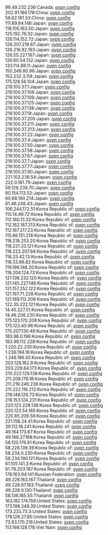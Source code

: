 96.49.232.236:Canada: [ovpn config](vpn/96_49_232_236.ovpn)  
202.91.186.178:China: [ovpn config](vpn/202_91_186_178.ovpn)  
58.62.181.53:China: [ovpn config](vpn/58_62_181_53.ovpn)  
111.89.84.146:Japan: [ovpn config](vpn/111_89_84_146.ovpn)  
118.105.163.50:Japan: [ovpn config](vpn/118_105_163_50.ovpn)  
125.192.76.32:Japan: [ovpn config](vpn/125_192_76_32.ovpn)  
126.114.152.72:Japan: [ovpn config](vpn/126_114_152_72.ovpn)  
126.207.219.87:Japan: [ovpn config](vpn/126_207_219_87.ovpn)  
126.216.82.193:Japan: [ovpn config](vpn/126_216_82_193.ovpn)  
126.55.227.167:Japan: [ovpn config](vpn/126_55_227_167.ovpn)  
126.60.54.132:Japan: [ovpn config](vpn/126_60_54_132.ovpn)  
133.114.88.11:Japan: [ovpn config](vpn/133_114_88_11.ovpn)  
150.249.80.96:Japan: [ovpn config](vpn/150_249_80_96.ovpn)  
153.232.3.114:Japan: [ovpn config](vpn/153_232_3_114.ovpn)  
175.128.56.104:Japan: [ovpn config](vpn/175_128_56_104.ovpn)  
219.100.37.1:Japan: [ovpn config](vpn/219_100_37_1.ovpn)  
219.100.37.108:Japan: [ovpn config](vpn/219_100_37_108.ovpn)  
219.100.37.109:Japan: [ovpn config](vpn/219_100_37_109.ovpn)  
219.100.37.125:Japan: [ovpn config](vpn/219_100_37_125.ovpn)  
219.100.37.138:Japan: [ovpn config](vpn/219_100_37_138.ovpn)  
219.100.37.19:Japan: [ovpn config](vpn/219_100_37_19.ovpn)  
219.100.37.205:Japan: [ovpn config](vpn/219_100_37_205.ovpn)  
219.100.37.211:Japan: [ovpn config](vpn/219_100_37_211.ovpn)  
219.100.37.213:Japan: [ovpn config](vpn/219_100_37_213.ovpn)  
219.100.37.22:Japan: [ovpn config](vpn/219_100_37_22.ovpn)  
219.100.37.4:Japan: [ovpn config](vpn/219_100_37_4.ovpn)  
219.100.37.50:Japan: [ovpn config](vpn/219_100_37_50.ovpn)  
219.100.37.58:Japan: [ovpn config](vpn/219_100_37_58.ovpn)  
219.100.37.67:Japan: [ovpn config](vpn/219_100_37_67.ovpn)  
219.100.37.7:Japan: [ovpn config](vpn/219_100_37_7.ovpn)  
219.100.37.77:Japan: [ovpn config](vpn/219_100_37_77.ovpn)  
219.100.37.90:Japan: [ovpn config](vpn/219_100_37_90.ovpn)  
221.103.236.54:Japan: [ovpn config](vpn/221_103_236_54.ovpn)  
222.0.181.79:Japan: [ovpn config](vpn/222_0_181_79.ovpn)  
59.129.238.70:Japan: [ovpn config](vpn/59_129_238_70.ovpn)  
60.154.113.53:Japan: [ovpn config](vpn/60_154_113_53.ovpn)  
60.68.190.214:Japan: [ovpn config](vpn/60_68_190_214.ovpn)  
61.46.248.43:Japan: [ovpn config](vpn/61_46_248_43.ovpn)  
106.244.172.51:Korea Republic of: [ovpn config](vpn/106_244_172_51.ovpn)  
110.14.49.72:Korea Republic of: [ovpn config](vpn/110_14_49_72.ovpn)  
112.160.13.32:Korea Republic of: [ovpn config](vpn/112_160_13_32.ovpn)  
112.162.167.213:Korea Republic of: [ovpn config](vpn/112_162_167_213.ovpn)  
112.167.217.23:Korea Republic of: [ovpn config](vpn/112_167_217_23.ovpn)  
115.86.151.218:Korea Republic of: [ovpn config](vpn/115_86_151_218.ovpn)  
118.218.253.20:Korea Republic of: [ovpn config](vpn/118_218_253_20.ovpn)  
118.221.33.121:Korea Republic of: [ovpn config](vpn/118_221_33_121.ovpn)  
118.223.207.64:Korea Republic of: [ovpn config](vpn/118_223_207_64.ovpn)  
118.33.42.13:Korea Republic of: [ovpn config](vpn/118_33_42_13.ovpn)  
118.33.86.82:Korea Republic of: [ovpn config](vpn/118_33_86_82.ovpn)  
119.196.146.20:Korea Republic of: [ovpn config](vpn/119_196_146_20.ovpn)  
119.204.124.73:Korea Republic of: [ovpn config](vpn/119_204_124_73.ovpn)  
121.136.232.120:Korea Republic of: [ovpn config](vpn/121_136_232_120.ovpn)  
121.145.227.146:Korea Republic of: [ovpn config](vpn/121_145_227_146.ovpn)  
121.157.252.122:Korea Republic of: [ovpn config](vpn/121_157_252_122.ovpn)  
121.167.71.228:Korea Republic of: [ovpn config](vpn/121_167_71_228.ovpn)  
121.169.112.208:Korea Republic of: [ovpn config](vpn/121_169_112_208.ovpn)  
122.35.222.121:Korea Republic of: [ovpn config](vpn/122_35_222_121.ovpn)  
14.45.227.51:Korea Republic of: [ovpn config](vpn/14_45_227_51.ovpn)  
14.46.206.230:Korea Republic of: [ovpn config](vpn/14_46_206_230.ovpn)  
175.123.170.208:Korea Republic of: [ovpn config](vpn/175_123_170_208.ovpn)  
175.123.40.96:Korea Republic of: [ovpn config](vpn/175_123_40_96.ovpn)  
175.207.130.48:Korea Republic of: [ovpn config](vpn/175_207_130_48.ovpn)  
183.96.0.196:Korea Republic of: [ovpn config](vpn/183_96_0_196.ovpn)  
183.99.112.228:Korea Republic of: [ovpn config](vpn/183_99_112_228.ovpn)  
1.220.22.235:Korea Republic of: [ovpn config](vpn/1_220_22_235.ovpn)  
1.236.194.16:Korea Republic of: [ovpn config](vpn/1_236_194_16.ovpn)  
1.248.186.50:Korea Republic of: [ovpn config](vpn/1_248_186_50.ovpn)  
203.128.162.9:Korea Republic of: [ovpn config](vpn/203_128_162_9.ovpn)  
203.229.64.173:Korea Republic of: [ovpn config](vpn/203_229_64_173.ovpn)  
210.222.129.138:Korea Republic of: [ovpn config](vpn/210_222_129_138.ovpn)  
211.208.176.18:Korea Republic of: [ovpn config](vpn/211_208_176_18.ovpn)  
211.219.246.238:Korea Republic of: [ovpn config](vpn/211_219_246_238.ovpn)  
211.222.116.212:Korea Republic of: [ovpn config](vpn/211_222_116_212.ovpn)  
218.146.126.73:Korea Republic of: [ovpn config](vpn/218_146_126_73.ovpn)  
218.153.124.231:Korea Republic of: [ovpn config](vpn/218_153_124_231.ovpn)  
220.123.228.138:Korea Republic of: [ovpn config](vpn/220_123_228_138.ovpn)  
220.123.54.165:Korea Republic of: [ovpn config](vpn/220_123_54_165.ovpn)  
220.85.209.58:Korea Republic of: [ovpn config](vpn/220_85_209_58.ovpn)  
221.158.24.41:Korea Republic of: [ovpn config](vpn/221_158_24_41.ovpn)  
39.112.18.241:Korea Republic of: [ovpn config](vpn/39_112_18_241.ovpn)  
49.164.173.67:Korea Republic of: [ovpn config](vpn/49_164_173_67.ovpn)  
49.169.27.168:Korea Republic of: [ovpn config](vpn/49_169_27_168.ovpn)  
58.120.176.81:Korea Republic of: [ovpn config](vpn/58_120_176_81.ovpn)  
58.228.139.39:Korea Republic of: [ovpn config](vpn/58_228_139_39.ovpn)  
58.234.0.230:Korea Republic of: [ovpn config](vpn/58_234_0_230.ovpn)  
58.234.190.121:Korea Republic of: [ovpn config](vpn/58_234_190_121.ovpn)  
61.105.141.3:Korea Republic of: [ovpn config](vpn/61_105_141_3.ovpn)  
61.78.203.187:Korea Republic of: [ovpn config](vpn/61_78_203_187.ovpn)  
178.163.94.141:Russian Federation: [ovpn config](vpn/178_163_94_141.ovpn)  
49.228.163.167:Thailand: [ovpn config](vpn/49_228_163_167.ovpn)  
49.228.97.183:Thailand: [ovpn config](vpn/49_228_97_183.ovpn)  
49.228.9.130:Thailand: [ovpn config](vpn/49_228_9_130.ovpn)  
58.136.185.55:Thailand: [ovpn config](vpn/58_136_185_55.ovpn)  
163.182.174.159:United States: [ovpn config](vpn/163_182_174_159.ovpn)  
173.198.248.39:United States: [ovpn config](vpn/173_198_248_39.ovpn)  
173.233.73.3:United States: [ovpn config](vpn/173_233_73_3.ovpn)  
178.128.27.85:United States: [ovpn config](vpn/178_128_27_85.ovpn)  
73.93.170.216:United States: [ovpn config](vpn/73_93_170_216.ovpn)  
113.166.128.178:Viet Nam: [ovpn config](vpn/113_166_128_178.ovpn)  
